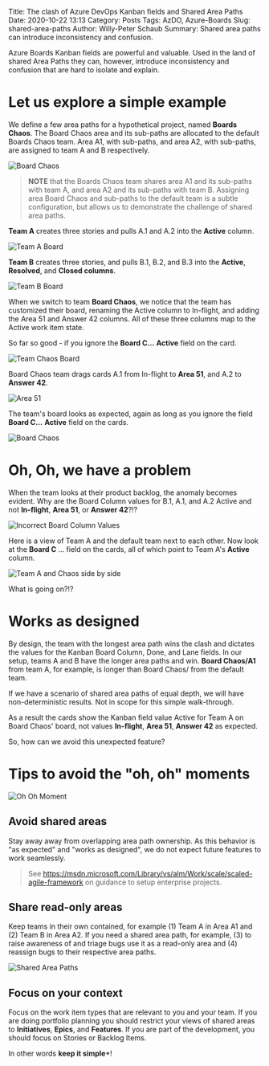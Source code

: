 Title: The clash of Azure DevOps Kanban fields and Shared Area Paths
Date: 2020-10-22 13:13
Category: Posts
Tags: AzDO, Azure-Boards
Slug: shared-area-paths
Author: Willy-Peter Schaub
Summary: Shared area paths can introduce inconsistency and confusion.

Azure Boards Kanban fields are powerful and valuable. Used in the land of shared Area Paths they can, however, introduce inconsistency and confusion that are hard to isolate and explain.

# Let us explore a simple example 

We define a few area paths for a hypothetical project, named **Boards Chaos**. The Board Chaos area and its sub-paths are allocated to the default Boards Chaos team. Area A1, with sub-paths, and area A2, with sub-paths, are assigned to team A and B respectively. 

![Board Chaos](/images/clash-of-azdo-kanban-fields-and-shared-area-paths-1.png)

> **NOTE** that the Boards Chaos team shares area A1 and its sub-paths with team A, and area A2 and its sub-paths with team B. Assigning area Board Chaos and sub-paths to the default team is a subtle configuration, but allows us to demonstrate the challenge of shared area paths.

**Team A** creates three stories and pulls A.1 and A.2 into the **Active** column.

![Team A Board](/images/clash-of-azdo-kanban-fields-and-shared-area-paths-2.png)

**Team B** creates three stories, and pulls B.1, B.2, and B.3 into the **Active**, **Resolved**, and **Closed columns**.

![Team B Board](/images/clash-of-azdo-kanban-fields-and-shared-area-paths-3.png)

When we switch to team **Board Chaos**, we notice that the team has customized their board, renaming the Active column to In-flight, and adding the Area 51 and Answer 42 columns. All of these three columns map to the Active work item state.

So far so good - if you ignore the **Board C...** **Active** field on the card.

![Team Chaos Board](/images/clash-of-azdo-kanban-fields-and-shared-area-paths-4.png)

Board Chaos team drags cards A.1 from In-flight to **Area 51**, and A.2 to **Answer 42**.

![Area 51](/images/clash-of-azdo-kanban-fields-and-shared-area-paths-5.png)

The team's board looks as expected, again as long as you ignore the field **Board C...** **Active** field on the cards.

![Board Chaos](/images/clash-of-azdo-kanban-fields-and-shared-area-paths-6.png)

# Oh, Oh, we have a problem

When the team looks at their product backlog, the anomaly becomes evident. Why are the Board Column values for B.1, A.1, and A.2 Active and not **In-flight**, **Area 51**, or **Answer 42**?!? 

![Incorrect Board Column Values](/images/clash-of-azdo-kanban-fields-and-shared-area-paths-7.png)

Here is a view of Team A and the default team next to each other. Now look at the **Board C** ... field on the cards, all of which point to Team A's **Active** column.

![Team A and Chaos side by side](/images/clash-of-azdo-kanban-fields-and-shared-area-paths-8.png)

What is going on?!?

# Works as designed

By design, the team with the longest area path wins the clash and dictates the values for the Kanban Board Column, Done, and Lane fields. In our setup, teams A and B have the longer area paths and win. **Board Chaos/A1** from team A, for example, is longer than Board Chaos/ from the default team.

If we have a scenario of shared area paths of equal depth, we will have non-deterministic results. Not in scope for this simple walk-through.

As a result the cards show the Kanban field value Active for Team A on Board Chaos' board, not values **In-flight**, **Area 51**, **Answer 42** as expected. 

So, how can we avoid this unexpected feature?

# Tips to avoid the "oh, oh" moments

![Oh Oh Moment](/images/clash-of-azdo-kanban-fields-and-shared-area-paths-9.png)

## Avoid shared areas

Stay away away from overlapping area path ownership. As this behavior is "as expected" and "works as designed", we do not expect future features to work seamlessly. 

> See https://msdn.microsoft.com/Library/vs/alm/Work/scale/scaled-agile-framework on guidance to setup enterprise projects.

## Share read-only areas

Keep teams in their own contained, for example (1) Team A in Area A1 and (2) Team B in Area A2. If you need a shared area path, for example, (3) to raise awareness of and triage bugs use it as a read-only area and (4) reassign bugs to their respective area paths.

![Shared Area Paths](/images/clash-of-azdo-kanban-fields-and-shared-area-paths-10.png)

## Focus on your context

Focus on the work item types that are relevant to you and your team. If you are doing portfolio planning you should restrict your views of shared areas to **Initiatives**, **Epics**, and **Features**. If you are part of the development, you should focus on Stories or Backlog Items.

In other words **keep it simple***!


